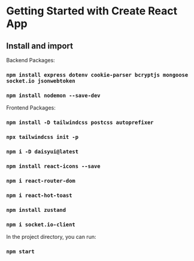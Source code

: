 # Getting Started with Create React App

## Install and import

Backend Packages:
### `npm install express dotenv cookie-parser bcryptjs mongoose socket.io jsonwebtoken`
### `npm install nodemon --save-dev`

Frontend Packages:
### `npm install -D tailwindcss postcss autoprefixer`
### `npx tailwindcss init -p`
### `npm i -D daisyui@latest`
### `npm install react-icons --save`
### `npm i react-router-dom`
### `npm i react-hot-toast`
### `npm install zustand`
### `npm i socket.io-client`

In the project directory, you can run:

### `npm start`